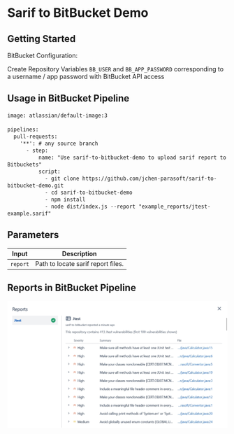 # Sarif to BitBucket Demo

## Getting Started
BitBucket Configuration:

Create Repository Variables `BB_USER` and `BB_APP_PASSWORD` corresponding to a username / app password with BitBucket API access

## Usage in BitBucket Pipeline
```
image: atlassian/default-image:3

pipelines:
  pull-requests:
    '**': # any source branch 
      - step:
          name: "Use sarif-to-bitbucket-demo to upload sarif report to Bitbuckets"
          script:
            - git clone https://github.com/jchen-parasoft/sarif-to-bitbucket-demo.git
            - cd sarif-to-bitbucket-demo
            - npm install
            - node dist/index.js --report "example_reports/jtest-example.sarif"
```

## Parameters
| Input       | Description                                |
|-------------|--------------------------------------------|
| `report`    | Path to locate sarif report files.         |

## Reports in BitBucket Pipeline
<img width="650" src="assets/example_result.png" alt="example report result">